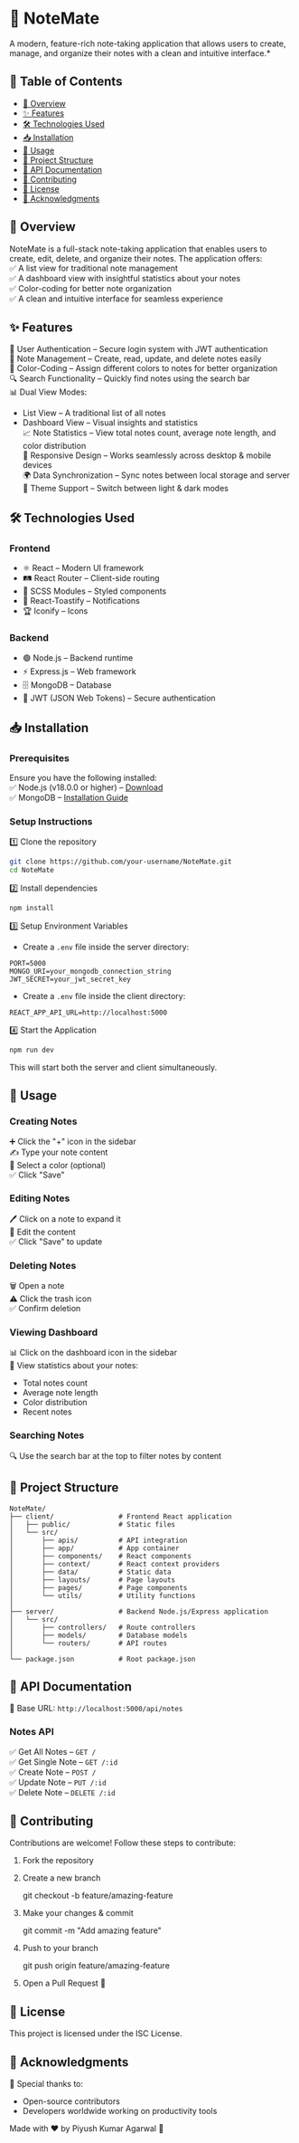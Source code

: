 # 📝 NoteMate

A modern, feature-rich note-taking application that allows users to create, manage, and organize their notes with a clean and intuitive interface.\*

## 📌 Table of Contents

- [🌟 Overview](#-overview)
- [✨ Features](#-features)
- [🛠️ Technologies Used](#️-technologies-used)
- [📥 Installation](#-installation)
- [📝 Usage](#-usage)
- [📁 Project Structure](#-project-structure)
- [📡 API Documentation](#-api-documentation)
- [🤝 Contributing](#-contributing)
- [📄 License](#-license)
- [💙 Acknowledgments](#-acknowledgments)

## 🌟 Overview

NoteMate is a full-stack note-taking application that enables users to create, edit, delete, and organize their notes. The application offers:  
✅ A list view for traditional note management  
✅ A dashboard view with insightful statistics about your notes  
✅ Color-coding for better note organization  
✅ A clean and intuitive interface for seamless experience

## ✨ Features

🔐 User Authentication – Secure login system with JWT authentication  
📝 Note Management – Create, read, update, and delete notes easily  
🎨 Color-Coding – Assign different colors to notes for better organization  
🔍 Search Functionality – Quickly find notes using the search bar  
📊 Dual View Modes:

- List View – A traditional list of all notes
- Dashboard View – Visual insights and statistics  
  📈 Note Statistics – View total notes count, average note length, and color distribution  
  📱 Responsive Design – Works seamlessly across desktop & mobile devices  
  🌍 Data Synchronization – Sync notes between local storage and server  
  🌙 Theme Support – Switch between light & dark modes

## 🛠️ Technologies Used

### Frontend

- ⚛ React – Modern UI framework
- 🛤 React Router – Client-side routing
- 🎨 SCSS Modules – Styled components
- 🔔 React-Toastify – Notifications
- 🏆 Iconify – Icons

### Backend

- 🟢 Node.js – Backend runtime
- ⚡ Express.js – Web framework
- 🗄 MongoDB – Database
- 🔑 JWT (JSON Web Tokens) – Secure authentication

## 📥 Installation

### Prerequisites

Ensure you have the following installed:  
✅ Node.js (v18.0.0 or higher) – [Download](https://nodejs.org/)  
✅ MongoDB – [Installation Guide](https://www.mongodb.com/docs/manual/installation/)

### Setup Instructions

1️⃣ Clone the repository

```bash
git clone https://github.com/your-username/NoteMate.git
cd NoteMate
```

2️⃣ Install dependencies

```bash
npm install
```

3️⃣ Setup Environment Variables

- Create a `.env` file inside the server directory:

```plaintext
PORT=5000
MONGO_URI=your_mongodb_connection_string
JWT_SECRET=your_jwt_secret_key
```

- Create a `.env` file inside the client directory:

```plaintext
REACT_APP_API_URL=http://localhost:5000
```

4️⃣ Start the Application

```bash
npm run dev
```

This will start both the server and client simultaneously.

## 📝 Usage

### Creating Notes

➕ Click the "+" icon in the sidebar  
✍ Type your note content  
🎨 Select a color (optional)  
✅ Click "Save"

### Editing Notes

🖊 Click on a note to expand it  
📝 Edit the content  
✅ Click "Save" to update

### Deleting Notes

🗑 Open a note  
⚠ Click the trash icon  
✅ Confirm deletion

### Viewing Dashboard

📊 Click on the dashboard icon in the sidebar  
👀 View statistics about your notes:

- Total notes count
- Average note length
- Color distribution
- Recent notes

### Searching Notes

🔍 Use the search bar at the top to filter notes by content

## 📁 Project Structure

```
NoteMate/
├── client/                # Frontend React application
│   ├── public/            # Static files
│   └── src/
│       ├── apis/          # API integration
│       ├── app/           # App container
│       ├── components/    # React components
│       ├── context/       # React context providers
│       ├── data/          # Static data
│       ├── layouts/       # Page layouts
│       ├── pages/         # Page components
│       └── utils/         # Utility functions
│
├── server/                # Backend Node.js/Express application
│   └── src/
│       ├── controllers/   # Route controllers
│       ├── models/        # Database models
│       └── routers/       # API routes
│
└── package.json           # Root package.json
```

## 📡 API Documentation

📢 Base URL: `http://localhost:5000/api/notes`

### Notes API

✅ Get All Notes – `GET /`  
✅ Get Single Note – `GET /:id`  
✅ Create Note – `POST /`  
✅ Update Note – `PUT /:id`  
✅ Delete Note – `DELETE /:id`

## 🤝 Contributing

Contributions are welcome! Follow these steps to contribute:

1. Fork the repository
2. Create a new branch

   git checkout -b feature/amazing-feature

3. Make your changes & commit

   git commit -m "Add amazing feature"

4. Push to your branch

   git push origin feature/amazing-feature

5. Open a Pull Request 🚀

## 📄 License

This project is licensed under the ISC License.

## 💙 Acknowledgments

🙏 Special thanks to:

- Open-source contributors
- Developers worldwide working on productivity tools

Made with ❤️ by Piyush Kumar Agarwal 🚀
